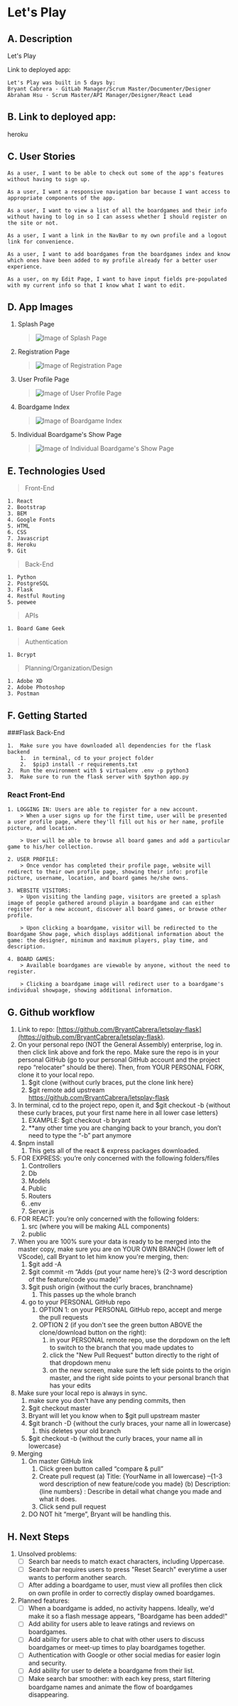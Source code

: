 # Let's Play


## A. Description
Let's Play

Link to deployed app: 


```
Let's Play was built in 5 days by:
Bryant Cabrera - GitLab Manager/Scrum Master/Documenter/Designer
Abraham Hsu - Scrum Master/API Manager/Designer/React Lead

```

## B. Link to deployed app: 
heroku

## C. User Stories
```
As a user, I want to be able to check out some of the app's features without having to sign up.
```
```
As a user, I want a responsive navigation bar because I want access to appropriate components of the app.
```
```
As a user, I want to view a list of all the boardgames and their info without having to log in so I can assess whether I should register on the site or not.
```
```
As a user, I want a link in the NavBar to my own profile and a logout link for convenience.
```
```
As a user, I want to add boardgames from the boardgames index and know which ones have been added to my profile already for a better user experience.
```
```
As a user, on my Edit Page, I want to have input fields pre-populated with my current info so that I know what I want to edit.
```

## D. App Images
1. Splash Page
    > ![Image of Splash Page](https://i.imgur.com/QqglYvs.png)

2. Registration Page
    > ![Image of Registration Page](https://i.imgur.com/Qy0ujpR.png)

3. User Profile Page
    > ![Image of User Profile Page](https://i.imgur.com/8TZ3SEk.png)

4. Boardgame Index
    > ![Image of Boardgame Index](https://i.imgur.com/wi7cQfB.jpg)

5. Individual Boardgame's Show Page
    > ![Image of Individual Boardgame's Show Page](https://i.imgur.com/fbD31Lg.png)


## E. Technologies Used
> Front-End
    
    1. React
    2. Bootstrap
    3. BEM
    4. Google Fonts
    5. HTML
    6. CSS
    7. Javascript
    8. Heroku
    9. Git

> Back-End

    1. Python
    2. PostgreSQL
    3. Flask
    4. Restful Routing
    5. peewee

> APIs

    1. Board Game Geek

> Authentication
    
    1. Bcrypt

> Planning/Organization/Design
    
    1. Adobe XD
    2. Adobe Photoshop
    3. Postman


## F. Getting Started
###Flask Back-End
```
1.  Make sure you have downloaded all dependencies for the flask backend
    1.  in terminal, cd to your project folder
    2.  $pip3 install -r requirements.txt
2.  Run the environment with $ virtualenv .env -p python3
3.  Make sure to run the flask server with $python app.py
```

### React Front-End
```
1. LOGGING IN: Users are able to register for a new account. 
    > When a user signs up for the first time, user will be presented a user profile page, where they'll fill out his or her name, profile picture, and location.

    > User will be able to browse all board games and add a particular game to his/her collection.

2. USER PROFILE:
    > Once vendor has completed their profile page, website will redirect to their own profile page, showing their info: profile picture, username, location, and board games he/she owns.

3. WEBSITE VISITORS:
    > Upon visiting the landing page, visitors are greeted a splash image of people gathered around playin a boardgame and can either register for a new account, discover all board games, or browse other profile.

    > Upon clicking a boardgame, visitor will be redirected to the Boardgame Show page, which displays additional information about the game: the designer, minimum and maximum players, play time, and description.

4. BOARD GAMES:
    > Available boardgames are viewable by anyone, without the need to register.
    
    > Clicking a boardgame image will redirect user to a boardgame's individual showpage, showing additional information.
```

## G. Github workflow
1.	Link to repo: [https://github.com/BryantCabrera/letsplay-flask](https://github.com/BryantCabrera/letsplay-flask).  
2.	On your personal repo (NOT the General Assembly) enterprise, log in.  then click link above and fork the repo.  Make sure the repo is in your personal GitHub (go to your personal GitHub account and the project repo “relocater” should be there).  Then, from YOUR PERSONAL FORK, clone it to your local repo.
    1.	$git clone {without curly braces, put the clone link here}
    2.  $git remote add upstream https://github.com/BryantCabrera/letsplay-flask
3.	In terminal, cd to the project repo, open it, and $git checkout -b {without these curly braces, put your first name here in all lower case letters}
    1.	EXAMPLE:  $git checkout -b bryant
    2.	**any other time you are changing back to your branch, you don’t need to type the “-b” part anymore
4.	$npm install
    1.	This gets all of the react & express packages downloaded.
5.	FOR EXPRESS: you’re only concerned with the following folders/files
    1.	Controllers
    2.	Db
    3.	Models
    4.	Public
    5.	Routers
    6.	.env
    7.	Server.js
6.	FOR REACT: you’re only concerned with the following folders:
    1.	src (where you will be making ALL components)
    2.	public
7.	When you are 100% sure your data is ready to be merged into the master copy, make sure you are on YOUR OWN BRANCH (lower left of VScode), call Bryant to let him know you're merging, then:
    1.	$git add -A
    2.	$git commit -m “Adds {put your name here}’s {2-3 word description of the feature/code you made}”
    3.	$git push origin {without the curly braces, branchname}
        1.	This passes up the whole branch
    4.  go to your PERSONAL GitHub repo
        1.  OPTION 1: on your PERSONAL GitHub repo, accept and merge the pull requests
        2.  OPTION 2 (if you don't see the green button ABOVE the clone/download button on the right): 
            1. in your PERSONAL remote repo, use the dorpdown on the left to switch to the branch that you made updates to
            2.  click the "New Pull Request" button directly to the right of that dropdown menu
            3.  on the new screen, make sure the left side points to the origin master, and the right side points to your personal branch that has your edits
8.  Make sure your local repo is always in sync.
    1.  make sure you don't have any pending commits, then
    2.  $git checkout master
    3.  Bryant will let you know when to $git pull upstream master
    4.  $git branch -D {without the curly braces, your name all in lowercase}
        1. this deletes your old branch
    5. $git checkout -b {without the curly braces, your name all in lowercase}
9.	Merging
    1.	On master GitHub link
        1.	Click green button called “compare & pull”
        2.	Create pull request
            (a)	Title: {YourName in all lowercase} –{1-3 word description of new feature/code you made}
            (b)	Description: {line numbers} : Describe in detail what change you made and what it does.
        3.	Click send pull request
    2.	DO NOT hit “merge”, Bryant will be handling this.


## H. Next Steps
1. Unsolved problems:
    - [ ] Search bar needs to match exact characters, including Uppercase. 
    - [ ] Search bar requires users to press "Reset Search" everytime a user wants to perform another search.
    - [ ] After adding a boardgame to user, must view all profiles then click on own profile in order to correctly display owned boardgames.
2. Planned features:
    - [ ] When a boardgame is added, no activity happens. Ideally, we'd make it so a flash message appears, "Boardgame has been added!" 
    - [ ] Add ability for users able to leave ratings and reviews on boardgames.
    - [ ] Add ability for users able to chat with other users to discuss boardgames or meet-up times to play boardgames together.
    - [ ] Authentication with Google or other social medias for easier login and security.
    - [ ] Add ability for user to delete a boardgame from their list.
    - [ ] Make search bar smoother: with each key press, start filtering boardgame names and animate the flow of boardgames disappearing.